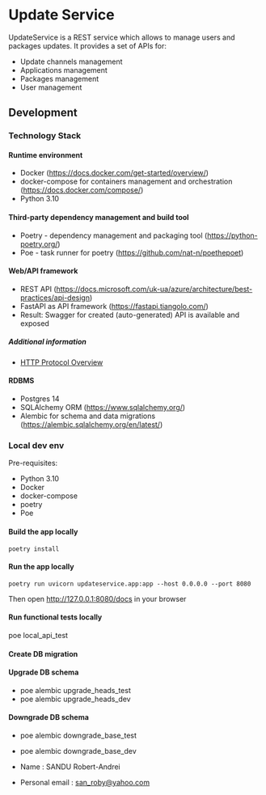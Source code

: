 # Update Service

UpdateService is a REST service which allows to manage users and packages updates. It provides a set of APIs for:
- Update channels management
- Applications management
- Packages management
- User management

## Development

### Technology Stack

#### Runtime environment
- Docker (https://docs.docker.com/get-started/overview/)
- docker-compose for containers management and orchestration (https://docs.docker.com/compose/)
- Python 3.10

#### Third-party dependency management and build tool
- Poetry - dependency management and packaging tool (https://python-poetry.org/)
- Poe - task runner for poetry (https://github.com/nat-n/poethepoet)

#### Web/API framework
- REST API (https://docs.microsoft.com/uk-ua/azure/architecture/best-practices/api-design)
- FastAPI as API framework (https://fastapi.tiangolo.com/)
- Result: Swagger for created (auto-generated) API is available and exposed

##### Additional information
- [HTTP Protocol Overview](https://developer.mozilla.org/en-US/docs/Web/HTTP/Overview)

#### RDBMS
- Postgres 14
- SQLAlchemy ORM (https://www.sqlalchemy.org/)
- Alembic for schema and data migrations (https://alembic.sqlalchemy.org/en/latest/)


### Local dev env

Pre-requisites:
- Python 3.10
- Docker
- docker-compose
- poetry
- Poe

#### Build the app locally
```shell
poetry install
```

#### Run the app locally
```shell
poetry run uvicorn updateservice.app:app --host 0.0.0.0 --port 8080
```
Then open http://127.0.0.1:8080/docs in your browser


#### Run functional tests locally
poe local_api_test

#### Create DB migration


#### Upgrade DB schema
- poe alembic upgrade_heads_test
- poe alembic upgrade_heads_dev

#### Downgrade DB schema
- poe alembic downgrade_base_test
- poe alembic downgrade_base_dev

- Name : SANDU Robert-Andrei
- Personal email : san_roby@yahoo.com

